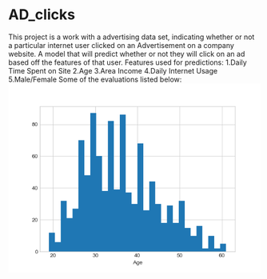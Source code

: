 # AD_clicks
This project is a work with a advertising data set, indicating whether or not a particular internet user clicked on an Advertisement on a company website.
A model that will predict whether or not they will click on an ad based off the features of that user.
Features used for predictions:
  1.Daily Time Spent on Site
  2.Age
  3.Area Income
  4.Daily Internet Usage
  5.Male/Female
Some of the evaluations listed below:
![alt text](https://github.com/FalconMadhab/AD_clicks/blob/master/Figure_1.png)
